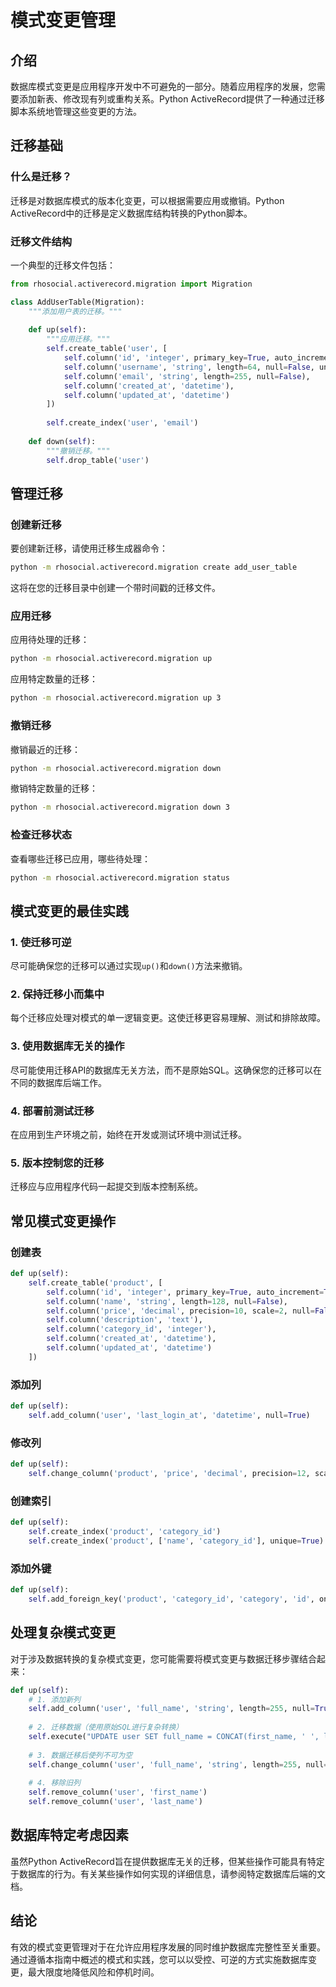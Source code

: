 # 模式变更管理

## 介绍

数据库模式变更是应用程序开发中不可避免的一部分。随着应用程序的发展，您需要添加新表、修改现有列或重构关系。Python ActiveRecord提供了一种通过迁移脚本系统地管理这些变更的方法。

## 迁移基础

### 什么是迁移？

迁移是对数据库模式的版本化变更，可以根据需要应用或撤销。Python ActiveRecord中的迁移是定义数据库结构转换的Python脚本。

### 迁移文件结构

一个典型的迁移文件包括：

```python
from rhosocial.activerecord.migration import Migration

class AddUserTable(Migration):
    """添加用户表的迁移。"""
    
    def up(self):
        """应用迁移。"""
        self.create_table('user', [
            self.column('id', 'integer', primary_key=True, auto_increment=True),
            self.column('username', 'string', length=64, null=False, unique=True),
            self.column('email', 'string', length=255, null=False),
            self.column('created_at', 'datetime'),
            self.column('updated_at', 'datetime')
        ])
        
        self.create_index('user', 'email')
    
    def down(self):
        """撤销迁移。"""
        self.drop_table('user')
```

## 管理迁移

### 创建新迁移

要创建新迁移，请使用迁移生成器命令：

```bash
python -m rhosocial.activerecord.migration create add_user_table
```

这将在您的迁移目录中创建一个带时间戳的迁移文件。

### 应用迁移

应用待处理的迁移：

```bash
python -m rhosocial.activerecord.migration up
```

应用特定数量的迁移：

```bash
python -m rhosocial.activerecord.migration up 3
```

### 撤销迁移

撤销最近的迁移：

```bash
python -m rhosocial.activerecord.migration down
```

撤销特定数量的迁移：

```bash
python -m rhosocial.activerecord.migration down 3
```

### 检查迁移状态

查看哪些迁移已应用，哪些待处理：

```bash
python -m rhosocial.activerecord.migration status
```

## 模式变更的最佳实践

### 1. 使迁移可逆

尽可能确保您的迁移可以通过实现`up()`和`down()`方法来撤销。

### 2. 保持迁移小而集中

每个迁移应处理对模式的单一逻辑变更。这使迁移更容易理解、测试和排除故障。

### 3. 使用数据库无关的操作

尽可能使用迁移API的数据库无关方法，而不是原始SQL。这确保您的迁移可以在不同的数据库后端工作。

### 4. 部署前测试迁移

在应用到生产环境之前，始终在开发或测试环境中测试迁移。

### 5. 版本控制您的迁移

迁移应与应用程序代码一起提交到版本控制系统。

## 常见模式变更操作

### 创建表

```python
def up(self):
    self.create_table('product', [
        self.column('id', 'integer', primary_key=True, auto_increment=True),
        self.column('name', 'string', length=128, null=False),
        self.column('price', 'decimal', precision=10, scale=2, null=False),
        self.column('description', 'text'),
        self.column('category_id', 'integer'),
        self.column('created_at', 'datetime'),
        self.column('updated_at', 'datetime')
    ])
```

### 添加列

```python
def up(self):
    self.add_column('user', 'last_login_at', 'datetime', null=True)
```

### 修改列

```python
def up(self):
    self.change_column('product', 'price', 'decimal', precision=12, scale=4)
```

### 创建索引

```python
def up(self):
    self.create_index('product', 'category_id')
    self.create_index('product', ['name', 'category_id'], unique=True)
```

### 添加外键

```python
def up(self):
    self.add_foreign_key('product', 'category_id', 'category', 'id', on_delete='CASCADE')
```

## 处理复杂模式变更

对于涉及数据转换的复杂模式变更，您可能需要将模式变更与数据迁移步骤结合起来：

```python
def up(self):
    # 1. 添加新列
    self.add_column('user', 'full_name', 'string', length=255, null=True)
    
    # 2. 迁移数据（使用原始SQL进行复杂转换）
    self.execute("UPDATE user SET full_name = CONCAT(first_name, ' ', last_name)")
    
    # 3. 数据迁移后使列不可为空
    self.change_column('user', 'full_name', 'string', length=255, null=False)
    
    # 4. 移除旧列
    self.remove_column('user', 'first_name')
    self.remove_column('user', 'last_name')
```

## 数据库特定考虑因素

虽然Python ActiveRecord旨在提供数据库无关的迁移，但某些操作可能具有特定于数据库的行为。有关某些操作如何实现的详细信息，请参阅特定数据库后端的文档。

## 结论

有效的模式变更管理对于在允许应用程序发展的同时维护数据库完整性至关重要。通过遵循本指南中概述的模式和实践，您可以以受控、可逆的方式实施数据库变更，最大限度地降低风险和停机时间。